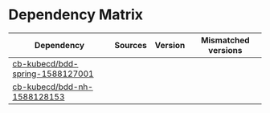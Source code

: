 # Dependency Matrix

Dependency | Sources | Version | Mismatched versions
---------- | ------- | ------- | -------------------
[cb-kubecd/bdd-spring-1588127001](https://github.com/cb-kubecd/bdd-spring-1588127001.git) |  | []() | 
[cb-kubecd/bdd-nh-1588128153](https://github.com/cb-kubecd/bdd-nh-1588128153.git) |  | []() | 
